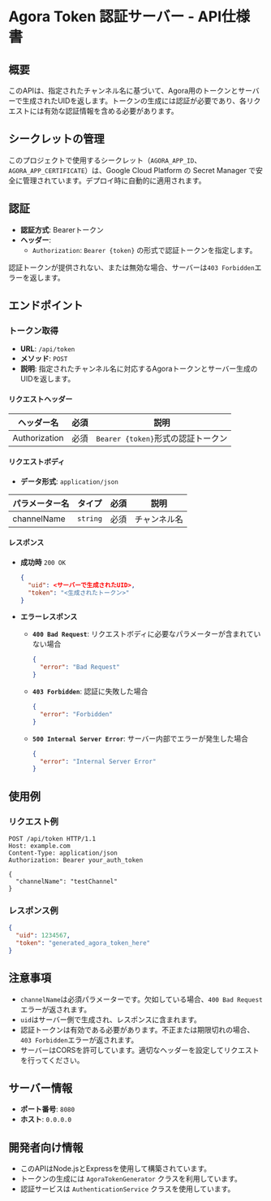 # Agora Token 認証サーバー - API仕様書

## 概要

このAPIは、指定されたチャンネル名に基づいて、Agora用のトークンとサーバーで生成されたUIDを返します。トークンの生成には認証が必要であり、各リクエストには有効な認証情報を含める必要があります。

## シークレットの管理

このプロジェクトで使用するシークレット（`AGORA_APP_ID`、`AGORA_APP_CERTIFICATE`）は、Google Cloud Platform の Secret Manager で安全に管理されています。デプロイ時に自動的に適用されます。

## 認証

- **認証方式**: Bearerトークン
- **ヘッダー**:
  - `Authorization`: `Bearer {token}` の形式で認証トークンを指定します。

認証トークンが提供されない、または無効な場合、サーバーは`403 Forbidden`エラーを返します。

## エンドポイント

### トークン取得

- **URL**: `/api/token`
- **メソッド**: `POST`
- **説明**: 指定されたチャンネル名に対応するAgoraトークンとサーバー生成のUIDを返します。

#### リクエストヘッダー

| ヘッダー名    | 必須 | 説明                            |
| ------------- | ---- | ------------------------------- |
| Authorization | 必須 | `Bearer {token}`形式の認証トークン |

#### リクエストボディ

- **データ形式**: `application/json`

| パラメーター名 | タイプ     | 必須 | 説明       |
| -------------- | ---------- | ---- | ---------- |
| channelName    | `string`   | 必須 | チャンネル名 |

#### レスポンス

- **成功時** `200 OK`

  ```json
  {
    "uid": <サーバーで生成されたUID>,
    "token": "<生成されたトークン>"
  }
  ```

- **エラーレスポンス**

  - **`400 Bad Request`**: リクエストボディに必要なパラメーターが含まれていない場合

    ```json
    {
      "error": "Bad Request"
    }
    ```

  - **`403 Forbidden`**: 認証に失敗した場合

    ```json
    {
      "error": "Forbidden"
    }
    ```

  - **`500 Internal Server Error`**: サーバー内部でエラーが発生した場合

    ```json
    {
      "error": "Internal Server Error"
    }
    ```

## 使用例

### リクエスト例

```shell
POST /api/token HTTP/1.1
Host: example.com
Content-Type: application/json
Authorization: Bearer your_auth_token

{
  "channelName": "testChannel"
}
```

### レスポンス例

```json
{
  "uid": 1234567,
  "token": "generated_agora_token_here"
}
```

## 注意事項

- `channelName`は必須パラメーターです。欠如している場合、`400 Bad Request`エラーが返されます。
- `uid`はサーバー側で生成され、レスポンスに含まれます。
- 認証トークンは有効である必要があります。不正または期限切れの場合、`403 Forbidden`エラーが返されます。
- サーバーはCORSを許可しています。適切なヘッダーを設定してリクエストを行ってください。

## サーバー情報

- **ポート番号**: `8080`
- **ホスト**: `0.0.0.0`

## 開発者向け情報

- このAPIはNode.jsとExpressを使用して構築されています。
- トークンの生成には `AgoraTokenGenerator` クラスを利用しています。
- 認証サービスは `AuthenticationService` クラスを使用しています。